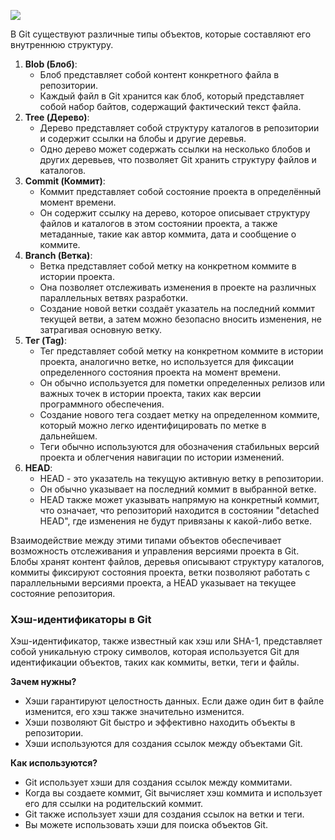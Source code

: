 [![](https://get.czh.me/slide-git-internals/images/11.png)](https://get.czh.me/slide-git-internals/images/11.png)

В Git существуют различные типы объектов, которые составляют его внутреннюю структуру.

1. **Blob (Блоб)**:
    - Блоб представляет собой контент конкретного файла в репозитории.
    - Каждый файл в Git хранится как блоб, который представляет собой набор байтов, содержащий фактический текст файла.
2. **Tree (Дерево)**:
    - Дерево представляет собой структуру каталогов в репозитории и содержит ссылки на блобы и другие деревья.
    - Одно дерево может содержать ссылки на несколько блобов и других деревьев, что позволяет Git хранить структуру файлов и каталогов.
3. **Commit (Коммит)**:
    - Коммит представляет собой состояние проекта в определённый момент времени.
    - Он содержит ссылку на дерево, которое описывает структуру файлов и каталогов в этом состоянии проекта, а также метаданные, такие как автор коммита, дата и сообщение о коммите.
4. **Branch (Ветка)**:
    - Ветка представляет собой метку на конкретном коммите в истории проекта.
    - Она позволяет отслеживать изменения в проекте на различных параллельных ветвях разработки.
    - Создание новой ветки создаёт указатель на последний коммит текущей ветви, а затем можно безопасно вносить изменения, не затрагивая основную ветку.
5. **Тег (Tag)**:
    - Тег представляет собой метку на конкретном коммите в истории проекта, аналогично ветке, но используется для фиксации определенного состояния проекта на момент времени.
    - Он обычно используется для пометки определенных релизов или важных точек в истории проекта, таких как версии программного обеспечения.
    - Создание нового тега создает метку на определенном коммите, который можно легко идентифицировать по метке в дальнейшем.
    - Теги обычно используются для обозначения стабильных версий проекта и облегчения навигации по истории изменений.
6. **HEAD**:
    - HEAD - это указатель на текущую активную ветку в репозитории.
    - Он обычно указывает на последний коммит в выбранной ветке.
    - HEAD также может указывать напрямую на конкретный коммит, что означает, что репозиторий находится в состоянии "detached HEAD", где изменения не будут привязаны к какой-либо ветке.

Взаимодействие между этими типами объектов обеспечивает возможность отслеживания и управления версиями проекта в Git. Блобы хранят контент файлов, деревья описывают структуру каталогов, коммиты фиксируют состояния проекта, ветки позволяют работать с параллельными версиями проекта, а HEAD указывает на текущее состояние репозитория.

### **Хэш-идентификаторы в Git**

Хэш-идентификатор, также известный как хэш или SHA-1, представляет собой уникальную строку символов, которая используется Git для идентификации объектов, таких как коммиты, ветки, теги и файлы.

**Зачем нужны?**

- Хэши гарантируют целостность данных. Если даже один бит в файле изменится, его хэш также значительно изменится.
- Хэши позволяют Git быстро и эффективно находить объекты в репозитории.
- Хэши используются для создания ссылок между объектами Git.

**Как используются?**

- Git использует хэши для создания ссылок между коммитами.
- Когда вы создаете коммит, Git вычисляет хэш коммита и использует его для ссылки на родительский коммит.
- Git также использует хэши для создания ссылок на ветки и теги.
- Вы можете использовать хэши для поиска объектов Git.
<div class="page-break" style="page-break-before: always;"></div>
